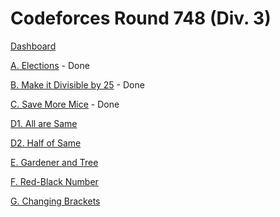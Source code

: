 # Codeforces Round 748 (Div. 3)

[Dashboard](https://codeforces.com/contest/1593)

[A. Elections](https://codeforces.com/contest/1593/problem/A) - Done

[B. Make it Divisible by 25](https://codeforces.com/contest/1593/problem/B) - Done

[C. Save More Mice](https://codeforces.com/contest/1593/problem/C) - Done

[D1. All are Same](https://codeforces.com/contest/1593/problem/D1)

[D2. Half of Same](https://codeforces.com/contest/1593/problem/D2)

[E. Gardener and Tree](https://codeforces.com/contest/1593/problem/E)

[F. Red-Black Number](https://codeforces.com/contest/1593/problem/F)

[G. Changing Brackets](https://codeforces.com/contest/1593/problem/G)
